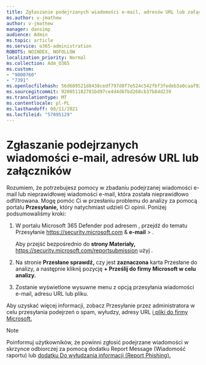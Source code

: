 ```yaml
---
title: Zgłaszanie podejrzanych wiadomości e-mail, adresów URL lub załączników
ms.author: v-jmathew
author: v-jmathew
manager: dansimp
audience: Admin
ms.topic: article
ms.service: o365-administration
ROBOTS: NOINDEX, NOFOLLOW
localization_priority: Normal
ms.collection: Adm_O365
ms.custom:
- "9000760"
- "7391"
ms.openlocfilehash: 56d689521d8438cedf797d8f7e524c542fbf3fedeb3a0caaf92b6b2cff1dd9bb
ms.sourcegitcommit: 920051182781bd97ce4d4d6fbd268cb37b84d239
ms.translationtype: MT
ms.contentlocale: pl-PL
ms.lasthandoff: 08/11/2021
ms.locfileid: "57895129"
---
```

# <a name="report-suspicious-emails-urls-or-attachments"></a>Zgłaszanie podejrzanych wiadomości e-mail, adresów URL lub załączników

Rozumiem, że potrzebujesz pomocy w zbadaniu podejrzanej wiadomości e-mail lub nieprawidłowej wiadomości e-mail, która została nieprawidłowo odfiltrowana. Mogę pomóc Ci w przesłaniu problemu do analizy za pomocą portalu **Przesyłanie,** który natychmiast udzieli Ci opinii. Poniżej podsumowaliśmy kroki:

1. W portalu Microsoft 365 Defender pod adresem , przejdź do tematu Przesyłanie <https://security.microsoft.com> & **e-mail** \> .

   Aby przejść bezpośrednio do **strony Materiały,** <https://security.microsoft.com/reportsubmission> użyj .

2. Na stronie **Przesłane sprawdź,** czy jest **zaznaczona** karta Przesłane do analizy, a następnie kliknij pozycję **+ Prześlij do firmy Microsoft w celu analizy.**

3. Zostanie wyświetlone wysuwne menu z opcją przesyłania wiadomości e-mail, adresu URL lub pliku.

Aby uzyskać więcej informacji, zobacz Przesyłanie przez administratora w celu przesyłania podejrzeń o spam, wyłudzy, adresy URL [i pliki do firmy Microsoft.](https://docs.microsoft.com/microsoft-365/security/office-365-security/admin-submission)

> [!NOTE]
> Poinformuj użytkowników, że powinni zgłosić podejrzane wiadomości w skrzynce odbiorczej za pomocą dodatku Report Message (Wiadomość raportu) lub [dodatku Do wyłudzania informacji (Report Phishing).](https://docs.microsoft.com/microsoft-365/security/office-365-security/enable-the-report-message-add-in)
